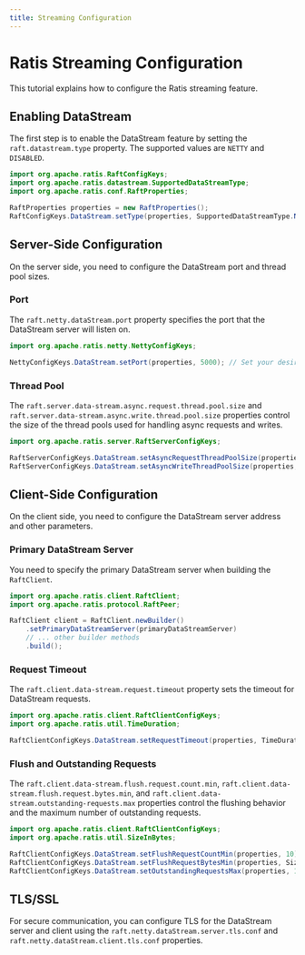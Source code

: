 ```yaml
---
title: Streaming Configuration
---
```


# Ratis Streaming Configuration

This tutorial explains how to configure the Ratis streaming feature.

## Enabling DataStream

The first step is to enable the DataStream feature by setting the `raft.datastream.type` property. The supported values are `NETTY` and `DISABLED`.

```java
import org.apache.ratis.RaftConfigKeys;
import org.apache.ratis.datastream.SupportedDataStreamType;
import org.apache.ratis.conf.RaftProperties;

RaftProperties properties = new RaftProperties();
RaftConfigKeys.DataStream.setType(properties, SupportedDataStreamType.NETTY);
```

## Server-Side Configuration

On the server side, you need to configure the DataStream port and thread pool sizes.

### Port

The `raft.netty.dataStream.port` property specifies the port that the DataStream server will listen on.

```java
import org.apache.ratis.netty.NettyConfigKeys;

NettyConfigKeys.DataStream.setPort(properties, 5000); // Set your desired port
```

### Thread Pool

The `raft.server.data-stream.async.request.thread.pool.size` and `raft.server.data-stream.async.write.thread.pool.size` properties control the size of the thread pools used for handling async requests and writes.

```java
import org.apache.ratis.server.RaftServerConfigKeys;

RaftServerConfigKeys.DataStream.setAsyncRequestThreadPoolSize(properties, 32);
RaftServerConfigKeys.DataStream.setAsyncWriteThreadPoolSize(properties, 16);
```

## Client-Side Configuration

On the client side, you need to configure the DataStream server address and other parameters.

### Primary DataStream Server

You need to specify the primary DataStream server when building the `RaftClient`.

```java
import org.apache.ratis.client.RaftClient;
import org.apache.ratis.protocol.RaftPeer;

RaftClient client = RaftClient.newBuilder()
    .setPrimaryDataStreamServer(primaryDataStreamServer)
    // ... other builder methods
    .build();
```

### Request Timeout

The `raft.client.data-stream.request.timeout` property sets the timeout for DataStream requests.

```java
import org.apache.ratis.client.RaftClientConfigKeys;
import org.apache.ratis.util.TimeDuration;

RaftClientConfigKeys.DataStream.setRequestTimeout(properties, TimeDuration.valueOf(10, "s"));
```

### Flush and Outstanding Requests

The `raft.client.data-stream.flush.request.count.min`, `raft.client.data-stream.flush.request.bytes.min`, and `raft.client.data-stream.outstanding-requests.max` properties control the flushing behavior and the maximum number of outstanding requests.

```java
import org.apache.ratis.client.RaftClientConfigKeys;
import org.apache.ratis.util.SizeInBytes;

RaftClientConfigKeys.DataStream.setFlushRequestCountMin(properties, 10);
RaftClientConfigKeys.DataStream.setFlushRequestBytesMin(properties, SizeInBytes.valueOf("1MB"));
RaftClientConfigKeys.DataStream.setOutstandingRequestsMax(properties, 100);
```

## TLS/SSL

For secure communication, you can configure TLS for the DataStream server and client using the `raft.netty.dataStream.server.tls.conf` and `raft.netty.dataStream.client.tls.conf` properties.
